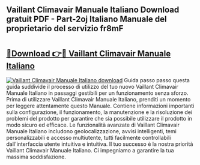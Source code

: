 ## Vaillant Climavair Manuale Italiano Download gratuit PDF - Part-2oj Italiano Manuale del proprietario del servizio fr8mF

# <h2><a href="http://dfe00vf.blite.top/?on=Vaillant+Climavair+Manuale+Italiano">🔗Download 👉🔴 Vaillant Climavair Manuale Italiano</a></h2>

[![Vaillant Climavair Manuale Italiano download](https://i.imgur.com/lujVjoI.png)](http://dfe00vf.blite.top/?on=Vaillant+Climavair+Manuale+Italiano)
Guida passo passo questa guida suddivide il processo di utilizzo del tuo nuovo Vaillant Climavair Manuale Italiano in passaggi gestibili per un funzionamento senza sforzo. Prima di utilizzare Vaillant Climavair Manuale Italiano, prenditi un momento per leggere attentamente questo Manuale. Contiene informazioni importanti sulla configurazione, il funzionamento, la manutenzione e la risoluzione dei problemi del prodotto per garantire che sia possibile utilizzare il prodotto in modo sicuro ed efficace. Le funzionalità avanzate di Vaillant Climavair Manuale Italiano includono geolocalizzazione, avvisi intelligenti, temi personalizzabili e accesso multiutente, tutti facilmente controllabili dall'interfaccia utente intuitiva e intuitiva. Il tuo successo è la nostra priorità Vaillant Climavair Manuale Italiano. Ci impegniamo a garantire la tua massima soddisfazione.
